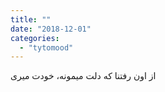 ```yaml
---
title: ""
date: "2018-12-01"
categories: 
  - "tytomood"
---
```


از اون رفتنا که دلت میمونه، خودت میری
